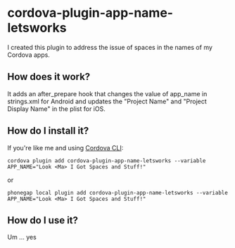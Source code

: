# cordova-plugin-app-name-letsworks
I created this plugin to address the issue of spaces in the names of my Cordova apps. 
 
## How does it work?
It adds an after_prepare hook that changes the value of app_name in strings.xml for Android and updates the "Project Name" and 
"Project Display Name" in the plist for iOS.

## How do I install it?

If you're like me and using [Cordova CLI](http://cordova.apache.org/):
```
cordova plugin add cordova-plugin-app-name-letsworks --variable APP_NAME="Look <Ma> I Got Spaces and Stuff!"
```

or

```
phonegap local plugin add cordova-plugin-app-name-letsworks --variable APP_NAME="Look <Ma> I Got Spaces and Stuff!"
```

## How do I use it?
Um ... yes




